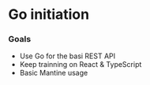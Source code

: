 # Go initiation

### Goals

- Use Go for the basi REST API
- Keep trainning on React & TypeScript
- Basic Mantine usage
